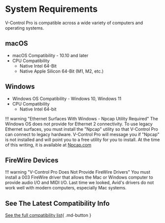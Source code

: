 # System Requirements

V-Control Pro is compatible across a wide variety of computers and operating systems.

## macOS

* macOS Compatibility - 10.10 and later
* CPU Compatibility
    * Native Intel 64-Bit
    * Native Apple Silicon 64-Bit (M1, M2, etc.)

## Windows

* Windows OS Compatibility - Windows 10, Windows 11
* CPU Compatibility
    * Native Intel 64-bit

!!! warning "Ethernet Surfaces With Windows - Npcap Utility Required"
    The Windows OS does not provide for Ethernet 2 connectivity. To use legacy Ethernet surfaces, you must install the "Npcap" utility so that V-Control Pro can connect to legacy hardware. V-Control Pro will message you if "Npcap" is not installed and will point you to a free utility for you to install. At the time of this writing, it is available at [Npcap.com](https://npcap.com/#download)

## FireWire Devices

!!! warning "V-Control Pro Does Not Provide FireWire Drivers"
    You must install a 003 FireWire driver that allows the Mac or Windows computer to provide audio I/O and MIDI I/O. Last time we looked, Avid's drivers do not work well with modern computers, especially Mac systems.

## See The Latest Compatibility Info
[See the full compatibility list](https://neyrinck.com/vcpro-compatibility/){ .md-button }

